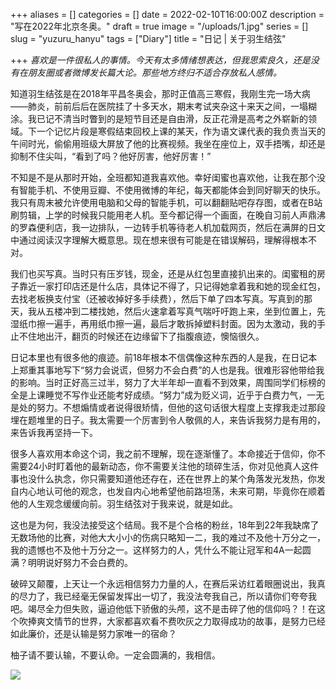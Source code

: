 +++
aliases = []
categories = []
date = 2022-02-10T16:00:00Z
description = "写在2022年北京冬奥。"
draft = true
image = "/uploads/1.jpg"
series = []
slug = "yuzuru_hanyu"
tags = ["Diary"]
title = "日记 | 关于羽生结弦"

+++
_喜欢是一件很私人的事情。今天有太多情绪想表达，但我思索良久，还是没有在朋友圈或者微博发长篇大论。那些地方终归不适合存放私人感情。_

知道羽生结弦是在2018年平昌冬奥会，那时正值高三寒假，我刚生完一场大病——肺炎，前前后后在医院挂了十多天水，期末考试夹杂这十来天之间，一塌糊涂。我已记不清当时瞥到的是短节目还是自由滑，反正花滑是高考之外崭新的领域。下一个记忆片段是寒假结束回校上课的某天，作为语文课代表的我负责当天的午间时光，偷偷用班级大屏放了他的比赛视频。我坐在座位上，双手捂嘴，却还是抑制不住尖叫，“看到了吗？他好厉害，他好厉害！”

不知是不是从那时开始，全班都知道我喜欢他。幸好闺蜜也喜欢他，让我在那个没有智能手机、不使用豆瓣、不使用微博的年纪，每天都能体会到同好聊天的快乐。我只有周末被允许使用电脑和父母的智能手机，可以翻翻贴吧存存图，或者在B站刷剪辑，上学的时候我只能用老人机。至今都记得一个画面，在晚自习前人声鼎沸的罗森便利店，我一边排队，一边转手机等待老人机加载网页，然后在满屏的日文中通过阅读汉字理解大概意思。现在想来很有可能是在错误解码，理解得根本不对。

我们也买写真。当时只有压岁钱，现金，还是从红包里直接扒出来的。闺蜜租的房子靠近一家打印店还是什么店，具体记不得了，只记得她拿着我和她的现金红包，去找老板换支付宝（还被收掉好多手续费），然后下单了四本写真。写真到的那天，我从五楼冲到二楼找她，然后火速拿着写真气喘吁吁跑上来，坐到位置上，先湿纸巾擦一遍手，再用纸巾擦一遍，最后才敢拆掉塑料封面。因为太激动，我的手止不住地出汗，翻页的时候还在边缘留下了指腹痕迹，懊恼很久。

日记本里也有很多他的痕迹。前18年根本不信偶像这种东西的人是我，在日记本上郑重其事地写下“努力会说谎，但努力不会白费”的人也是我。很难形容他带给我的影响。当时正好高三过半，努力了大半年却一直看不到效果，周围同学们标榜的全是上课睡觉不写作业还能考好成绩。“努力”成为贬义词，近乎于白费力气，一无是处的努力。不想煽情或者说得很矫情，但他的这句话很大程度上支撑我走过那段埋在题堆里的日子。我太需要一个厉害到令人敬佩的人，来告诉我努力是有用的，来告诉我再坚持一下。

很多人喜欢用本命这个词，我之前不理解，现在逐渐懂了。本命接近于信仰，你不需要24小时盯着他的最新动态，你不需要关注他的琐碎生活，你对见他真人这件事也没什么执念，你只需要知道他还存在，还在世界上的某个角落发光发热，你发自内心地认可他的观念，也发自内心地希望他前路坦荡，未来可期，毕竟你在顺着他的人生观念缓缓向前。羽生结弦对于我来说，就是如此。

这也是为何，我没法接受这个结局。我不是个合格的粉丝，18年到22年我缺席了无数场他的比赛，对他大大小小的伤病只略知一二，我的难过不及他十万分之一，我的遗憾也不及他十万分之一。这样努力的人，凭什么不能让冠军和4A一起圆满？明明说好努力不会白费的。

破碎又颠覆，上天让一个永远相信努力力量的人，在赛后采访红着眼圈说出，我真的尽力了，我已经毫无保留发挥出一切了，我没法夸我自己，所以请你们夸夸我吧。竭尽全力但失败，逼迫他低下骄傲的头颅，这不是击碎了他的信仰吗？！在这个吹捧爽文情节的世界，大家都喜欢看不费吹灰之力取得成功的故事，是努力已经如此廉价，还是认输是努力家唯一的宿命？

柚子请不要认输，不要认命。一定会圆满的，我相信。

![](/uploads/2.jpg)